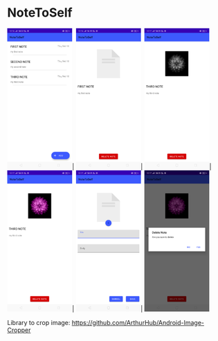 # NoteToSelf

<img src="Screenshot_2021-02-18-12-16-46-80_06d471db5c573aaa947d14b939ff1014.png" width=150>|
<img src="Screenshot_2021-02-18-12-16-54-59_06d471db5c573aaa947d14b939ff1014.png" width=150>|
<img src="Screenshot_2021-02-18-12-17-20-00_06d471db5c573aaa947d14b939ff1014.png" width=150>|
<img src="Screenshot_2021-02-18-12-17-25-49_06d471db5c573aaa947d14b939ff1014.png" width=150>|
<img src="Screenshot_2021-02-18-12-17-41-32_06d471db5c573aaa947d14b939ff1014.png" width=150>|
<img src="Screenshot_2021-02-18-12-17-56-81_06d471db5c573aaa947d14b939ff1014.png" width=150>

Library to crop image: https://github.com/ArthurHub/Android-Image-Cropper
